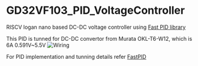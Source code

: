 # GD32VF103_PID_VoltageController

RISCV logan nano based DC-DC voltage controller using [Fast PID library](https://github.com/mike-matera/FastPID)

This PID is tunned for DC-DC convertor from Murata OKL-T6-W12, which is 6A 0.591V~5.5V
![Wiring](/docs/schematic.png)

For PID implementation and tunning details refer [FastPID](https://github.com/mike-matera/FastPID/blob/master/README.md)

